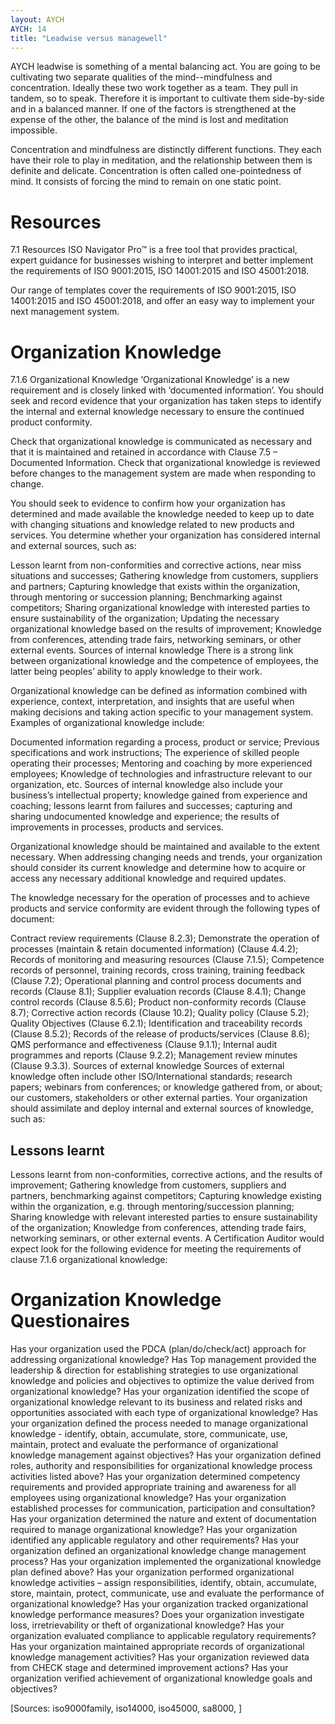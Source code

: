 ```yaml
---
layout: AYCH
AYCH: 14
title: "Leadwise versus managewell"
---
```


AYCH leadwise is something of a mental balancing act. You are going to be cultivating two separate qualities of the mind--mindfulness and concentration. Ideally these two work together as a team. They pull in tandem, so to speak. Therefore it is important to cultivate them side-by-side and in a balanced manner. If one of the factors is strengthened at the expense of the other, the balance of the mind is lost and meditation impossible.

Concentration and mindfulness are distinctly different functions. They each have their role to play in meditation, and the relationship between them is definite and delicate. Concentration is often called one-pointedness of mind. It consists of forcing the mind to remain on one static point. 


# Resources
7.1 Resources
ISO Navigator Pro™ is a free tool that provides practical, expert guidance for businesses wishing to interpret and better implement the requirements of ISO 9001:2015, ISO 14001:2015 and ISO 45001:2018.

Our range of templates cover the requirements of ISO 9001:2015, ISO 14001:2015 and ISO 45001:2018, and offer an easy way to implement your next management system.


# Organization Knowledge

7.1.6 Organizational Knowledge
‘Organizational Knowledge’ is a new requirement and is closely linked with ‘documented information’. You should seek and record evidence that your organization has taken steps to identify the internal and external knowledge necessary to ensure the continued product conformity.

Check that organizational knowledge is communicated as necessary and that it is maintained and retained in accordance with Clause 7.5 – Documented Information. Check that organizational knowledge is reviewed before changes to the management system are made when responding to change.

You should seek to evidence to confirm how your organization has determined and made available the knowledge needed to keep up to date with changing situations and knowledge related to new products and services. You determine whether your organization has considered internal and external sources, such as:

Lesson learnt from non-conformities and corrective actions, near miss situations and successes;
Gathering knowledge from customers, suppliers and partners;
Capturing knowledge that exists within the organization, through mentoring or succession planning;
Benchmarking against competitors;
Sharing organizational knowledge with interested parties to ensure sustainability of the organization;
Updating the necessary organizational knowledge based on the results of improvement;
Knowledge from conferences, attending trade fairs, networking seminars, or other external events.
Sources of internal knowledge
There is a strong link between organizational knowledge and the competence of employees, the latter being peoples’ ability to apply knowledge to their work.

Organizational knowledge can be defined as information combined with experience, context, interpretation, and insights that are useful when making decisions and taking action specific to your management system. Examples of organizational knowledge include:

Documented information regarding a process, product or service;
Previous specifications and work instructions;
The experience of skilled people operating their processes;
Mentoring and coaching by more experienced employees;
Knowledge of technologies and infrastructure relevant to our organization, etc.
Sources of internal knowledge also include your business’s intellectual property; knowledge gained from experience and coaching; lessons learnt from failures and successes; capturing and sharing undocumented knowledge and experience; the results of improvements in processes, products and services.

Organizational knowledge should be maintained and available to the extent necessary. When addressing changing needs and trends, your organization should consider its current knowledge and determine how to acquire or access any necessary additional knowledge and required updates.

The knowledge necessary for the operation of processes and to achieve products and service conformity are evident through the following types of document:

Contract review requirements (Clause 8.2.3);
Demonstrate the operation of processes (maintain & retain documented information) (Clause 4.4.2);
Records of monitoring and measuring resources (Clause 7.1.5);
Competence records of personnel, training records, cross training, training feedback (Clause 7.2);
Operational planning and control process documents and records (Clause 8.1);
Supplier evaluation records (Clause 8.4.1);
Change control records (Clause 8.5.6);
Product non-conformity records (Clause 8.7);
Corrective action records (Clause 10.2);
Quality policy (Clause 5.2);
Quality Objectives (Clause 6.2.1);
Identification and traceability records (Clause 8.5.2);
Records of the release of products/services (Clause 8.6);
QMS performance and effectiveness (Clause 9.1.1);
Internal audit programmes and reports (Clause 9.2.2);
Management review minutes (Clause 9.3.3).
Sources of external knowledge
Sources of external knowledge often include other ISO/International standards; research papers; webinars from conferences; or knowledge gathered from, or about; our customers, stakeholders or other external parties. Your organization should assimilate and deploy internal and external sources of knowledge, such as:


## Lessons learnt
Lessons learnt from non-conformities, corrective actions, and the results of improvement;
Gathering knowledge from customers, suppliers and partners, benchmarking against competitors;
Capturing knowledge existing within the organization, e.g. through mentoring/succession planning;
Sharing knowledge with relevant interested parties to ensure sustainability of the organization;
Knowledge from conferences, attending trade fairs, networking seminars, or other external events.
A Certification Auditor would expect look for the following evidence for meeting the requirements of clause 7.1.6 organizational knowledge:


# Organization Knowledge Questionaires
Has your organization used the PDCA (plan/do/check/act) approach for addressing organizational knowledge?
Has Top management provided the leadership & direction for establishing strategies to use organizational knowledge and policies and objectives to optimize the value derived from organizational knowledge?
Has your organization identified the scope of organizational knowledge relevant to its business and related risks and opportunities associated with each type of organizational knowledge?
Has your organization defined the process needed to manage organizational knowledge - identify, obtain, accumulate, store, communicate, use, maintain, protect and evaluate the performance of organizational knowledge management against objectives?
Has your organization defined roles, authority and responsibilities for organizational knowledge process activities listed above?
Has your organization determined competency requirements and provided appropriate training and awareness for all employees using organizational knowledge?
Has your organization established processes for communication, participation and consultation?
Has your organization determined the nature and extent of documentation required to manage organizational knowledge?
Has your organization identified any applicable regulatory and other requirements?
Has your organization defined an organizational knowledge change management process?
Has your organization implemented the organizational knowledge plan defined above?
Has your organization performed organizational knowledge activities – assign responsibilities, identify, obtain, accumulate, store, maintain, protect, communicate, use and evaluate the performance of organizational knowledge?
Has your organization tracked organizational knowledge performance measures?
Does your organization investigate loss, irretrievability or theft of organizational knowledge?
Has your organization evaluated compliance to applicable regulatory requirements?
Has your organization maintained appropriate records of organizational knowledge management activities?
Has your organization reviewed data from CHECK stage and determined improvement actions?
Has your organization verified achievement of organizational knowledge goals and objectives?















[Sources: iso9000family, iso14000, iso45000, sa8000, ]


